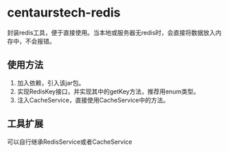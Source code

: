 # centaurstech-redis
封装redis工具，便于直接使用。当本地或服务器无redis时，会直接将数据放入内存中，不会报错。

## 使用方法
1. 加入依赖，引入该jar包。
2. 实现RedisKey接口，并实现其中的getKey方法，推荐用enum类型。
3. 注入CacheService，直接使用CacheService中的方法。

## 工具扩展
可以自行继承RedisService或者CacheService

